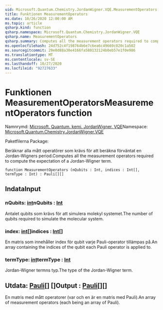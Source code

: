 ```yaml
---
uid: Microsoft.Quantum.Chemistry.JordanWigner.VQE.MeasurementOperators
title: Funktionen MeasurementOperators
ms.date: 10/26/2020 12:00:00 AM
ms.topic: article
qsharp.kind: function
qsharp.namespace: Microsoft.Quantum.Chemistry.JordanWigner.VQE
qsharp.name: MeasurementOperators
qsharp.summary: Computes all the measurement operators required to compute the expectation of a Jordan-Wigner term.
ms.openlocfilehash: 24d752c4f198764b6e7c6ea6c49669c020c1a502
ms.sourcegitcommit: 29e0d88a30e4166fa580132124b0eb57e1f0e986
ms.translationtype: MT
ms.contentlocale: sv-SE
ms.lasthandoff: 10/27/2020
ms.locfileid: "92727633"
---
```

# <a name="measurementoperators-function"></a><span data-ttu-id="c6c05-102">Funktionen MeasurementOperators</span><span class="sxs-lookup"><span data-stu-id="c6c05-102">MeasurementOperators function</span></span>

<span data-ttu-id="c6c05-103">Namnrymd: [Microsoft. Quantum. kemi. JordanWigner. VQE](xref:Microsoft.Quantum.Chemistry.JordanWigner.VQE)</span><span class="sxs-lookup"><span data-stu-id="c6c05-103">Namespace: [Microsoft.Quantum.Chemistry.JordanWigner.VQE](xref:Microsoft.Quantum.Chemistry.JordanWigner.VQE)</span></span>

<span data-ttu-id="c6c05-104">Paketfilerna [](https://nuget.org/packages/)</span><span class="sxs-lookup"><span data-stu-id="c6c05-104">Package: [](https://nuget.org/packages/)</span></span>


<span data-ttu-id="c6c05-105">Beräknar alla mått operatörer som krävs för att beräkna förväntat en Jordan-Wigners period.</span><span class="sxs-lookup"><span data-stu-id="c6c05-105">Computes all the measurement operators required to compute the expectation of a Jordan-Wigner term.</span></span>

```qsharp
function MeasurementOperators (nQubits : Int, indices : Int[], termType : Int) : Pauli[][]
```


## <a name="input"></a><span data-ttu-id="c6c05-106">Indata</span><span class="sxs-lookup"><span data-stu-id="c6c05-106">Input</span></span>

### <a name="nqubits--int"></a><span data-ttu-id="c6c05-107">nQubits: [int](xref:microsoft.quantum.lang-ref.int)</span><span class="sxs-lookup"><span data-stu-id="c6c05-107">nQubits : [Int](xref:microsoft.quantum.lang-ref.int)</span></span>

<span data-ttu-id="c6c05-108">Antalet qubits som krävs för att simulera molekyl systemet.</span><span class="sxs-lookup"><span data-stu-id="c6c05-108">The number of qubits required to simulate the molecular system.</span></span>


### <a name="indices--int"></a><span data-ttu-id="c6c05-109">index: [int](xref:microsoft.quantum.lang-ref.int)[]</span><span class="sxs-lookup"><span data-stu-id="c6c05-109">indices : [Int](xref:microsoft.quantum.lang-ref.int)[]</span></span>

<span data-ttu-id="c6c05-110">En matris som innehåller index för qubit varje Pauli-operator tillämpas på.</span><span class="sxs-lookup"><span data-stu-id="c6c05-110">An array containing the indices of the qubit each Pauli operator is applied to.</span></span>


### <a name="termtype--int"></a><span data-ttu-id="c6c05-111">termType: [int](xref:microsoft.quantum.lang-ref.int)</span><span class="sxs-lookup"><span data-stu-id="c6c05-111">termType : [Int](xref:microsoft.quantum.lang-ref.int)</span></span>

<span data-ttu-id="c6c05-112">Jordan-Wigner termns typ.</span><span class="sxs-lookup"><span data-stu-id="c6c05-112">The type of the Jordan-Wigner term.</span></span>



## <a name="output--pauli"></a><span data-ttu-id="c6c05-113">Utdata: [Pauli](xref:microsoft.quantum.lang-ref.pauli)[] []</span><span class="sxs-lookup"><span data-stu-id="c6c05-113">Output : [Pauli](xref:microsoft.quantum.lang-ref.pauli)[][]</span></span>

<span data-ttu-id="c6c05-114">En matris med mått operatorer (var och en är en matris med Pauli).</span><span class="sxs-lookup"><span data-stu-id="c6c05-114">An array of measurement operators (each being an array of Pauli).</span></span>